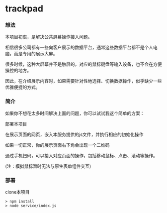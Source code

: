 # trackpad
### 想法
本项目初衷，是解决公共屏幕操作接入问题。

相信很多公司都有一些向客户展示的数据平台，通常这些数据平台都不是个人电脑，而是专用的展示大屏。

很多时候，这种大屏幕并不是触屏的，对应的鼠标键盘等输入设备，也不会在方便操控的地方。

因此，在介绍展示内容时，如果需要针对性地选择、切换数据操作，似乎缺少一些优雅便捷的方式。

### 简介

如果你不想花太多时间解决上面的问题，你可以试试我这个简单的方案：

部署本项目

在展示页面的网页，嵌入本服务提供的js文件，并执行相应的初始化操作

如果一切正常，你的展示页面右下角会出现一个二维码

通过手机扫码，可以接入对应页面的操作，包括移动鼠标、点击、滚动等操作。

(注：模拟鼠标暂时无法与原生表单组件交互)

### 部署

clone本项目

```
> npm install
> node service/index.js
```